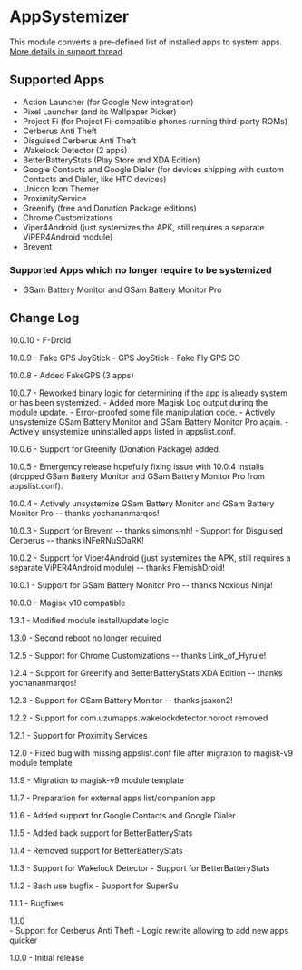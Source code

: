 # AppSystemizer
This module converts a pre-defined list of installed apps to system apps. [More details in support thread](https://forum.xda-developers.com/showthread.php?t=3477512).

## Supported Apps
* Action Launcher (for Google Now integration)
* Pixel Launcher (and its Wallpaper Picker)
* Project Fi (for Project Fi-compatible phones running third-party ROMs)
* Cerberus Anti Theft
* Disguised Cerberus Anti Theft
* Wakelock Detector (2 apps)
* BetterBatteryStats (Play Store and XDA Edition)
* Google Contacts and Google Dialer (for devices shipping with custom Contacts and Dialer, like HTC devices)
* Unicon Icon Themer
* ProximityService
* Greenify (free and Donation Package editions)
* Chrome Customizations
* Viper4Android (just systemizes the APK, still requires a separate ViPER4Android module)
* Brevent

### Supported Apps which no longer require to be systemized
* GSam Battery Monitor and GSam Battery Monitor Pro

## Change Log
10.0.10
    - F-Droid

10.0.9
    - Fake GPS JoyStick
    - GPS JoyStick - Fake Fly GPS GO

10.0.8
    - Added FakeGPS (3 apps)

10.0.7
	- Reworked binary logic for determining if the app is already system or has been systemized.
	- Added more Magisk Log output during the module update.
	- Error-proofed some file manipulation code.
	- Actively unsystemize GSam Battery Monitor and GSam Battery Monitor Pro again.
	- Actively unsystemize uninstalled apps listed in appslist.conf.

10.0.6
	- Support for Greenify (Donation Package) added.

10.0.5
	- Emergency release hopefully fixing issue with 10.0.4 installs (dropped GSam Battery Monitor and GSam Battery Monitor Pro from appslist.conf).

10.0.4
	- Actively unsystemize GSam Battery Monitor and GSam Battery Monitor Pro -- thanks yochananmarqos!

10.0.3
	- Support for Brevent -- thanks simonsmh!
	- Support for Disguised Cerberus -- thanks iNFeRNuSDaRK!

10.0.2
	- Support for Viper4Android (just systemizes the APK, still requires a separate ViPER4Android module) -- thanks FlemishDroid!

10.0.1
	- Support for GSam Battery Monitor Pro -- thanks Noxious Ninja!

10.0.0
	- Magisk v10 compatible

1.3.1
	- Modified module install/update logic

1.3.0
	- Second reboot no longer required

1.2.5
	- Support for Chrome Customizations -- thanks Link_of_Hyrule!

1.2.4
	- Support for Greenify and BetterBatteryStats XDA Edition -- thanks yochananmarqos!

1.2.3
	- Support for GSam Battery Monitor -- thanks jsaxon2!

1.2.2
	- Support for com.uzumapps.wakelockdetector.noroot removed

1.2.1
	- Support for Proximity Services

1.2.0
	- Fixed bug with missing appslist.conf file after migration to magisk-v9 module template

1.1.9
    - Migration to magisk-v9 module template

1.1.7
    - Preparation for external apps list/companion app

1.1.6
    - Added support for Google Contacts and Google Dialer

1.1.5
    - Added back support for BetterBatteryStats

1.1.4
    - Removed support for BetterBatteryStats

1.1.3
    - Support for Wakelock Detector
    - Support for BetterBatteryStats

1.1.2
    - Bash use bugfix
    - Support for SuperSu

1.1.1
    - Bugfixes

1.1.0    
    - Support for Cerberus Anti Theft
    - Logic rewrite allowing to add new apps quicker

1.0.0
    - Initial release
